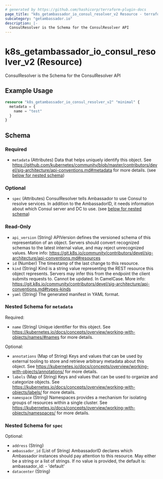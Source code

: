 ```yaml
---
# generated by https://github.com/hashicorp/terraform-plugin-docs
page_title: "k8s_getambassador_io_consul_resolver_v2 Resource - terraform-provider-k8s"
subcategory: "getambassador.io"
description: |-
  ConsulResolver is the Schema for the ConsulResolver API
---
```


# k8s_getambassador_io_consul_resolver_v2 (Resource)

ConsulResolver is the Schema for the ConsulResolver API

## Example Usage

```terraform
resource "k8s_getambassador_io_consul_resolver_v2" "minimal" {
  metadata = {
    name = "test"
  }
}
```

<!-- schema generated by tfplugindocs -->
## Schema

### Required

- `metadata` (Attributes) Data that helps uniquely identify this object. See https://github.com/kubernetes/community/blob/master/contributors/devel/sig-architecture/api-conventions.md#metadata for more details. (see [below for nested schema](#nestedatt--metadata))

### Optional

- `spec` (Attributes) ConsulResolver tells Ambassador to use Consul to resolve services. In addition to the AmbassadorID, it needs information about which Consul server and DC to use. (see [below for nested schema](#nestedatt--spec))

### Read-Only

- `api_version` (String) APIVersion defines the versioned schema of this representation of an object. Servers should convert recognized schemas to the latest internal value, and may reject unrecognized values. More info: https://git.k8s.io/community/contributors/devel/sig-architecture/api-conventions.md#resources
- `id` (Number) The timestamp of the last change to this resource.
- `kind` (String) Kind is a string value representing the REST resource this object represents. Servers may infer this from the endpoint the client submits requests to. Cannot be updated. In CamelCase. More info: https://git.k8s.io/community/contributors/devel/sig-architecture/api-conventions.md#types-kinds
- `yaml` (String) The generated manifest in YAML format.

<a id="nestedatt--metadata"></a>
### Nested Schema for `metadata`

Required:

- `name` (String) Unique identifier for this object. See https://kubernetes.io/docs/concepts/overview/working-with-objects/names/#names for more details.

Optional:

- `annotations` (Map of String) Keys and values that can be used by external tooling to store and retrieve arbitrary metadata about this object. See https://kubernetes.io/docs/concepts/overview/working-with-objects/annotations/ for more details.
- `labels` (Map of String) Keys and values that can be used to organize and categorize objects. See https://kubernetes.io/docs/concepts/overview/working-with-objects/labels/ for more details.
- `namespace` (String) Namespaces provides a mechanism for isolating groups of resources within a single cluster. See https://kubernetes.io/docs/concepts/overview/working-with-objects/namespaces/ for more details.


<a id="nestedatt--spec"></a>
### Nested Schema for `spec`

Optional:

- `address` (String)
- `ambassador_id` (List of String) AmbassadorID declares which Ambassador instances should pay attention to this resource.  May either be a string or a list of strings.  If no value is provided, the default is:  	ambassador_id: 	- 'default'
- `datacenter` (String)


